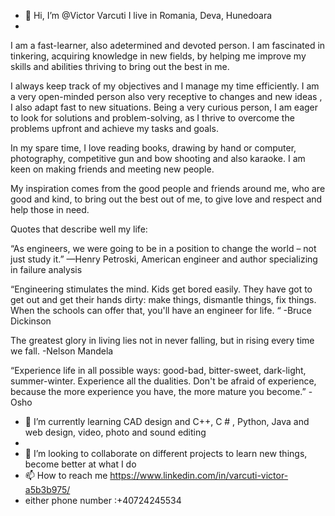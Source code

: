 - 👋 Hi, I’m @Victor Varcuti I live in Romania, Deva, Hunedoara
- 
I am a fast-learner, also adetermined and devoted person. I am fascinated in tinkering, acquiring knowledge in new fields, by helping me improve my skills and abilities thriving to bring out the best in me.

I always keep track of my objectives and I manage my time efficiently. I am a very open-minded person also very receptive to changes and new ideas , I also adapt fast to new situations. Being a very curious person, I am eager to look for solutions and problem-solving, as I thrive to overcome the problems upfront and achieve my tasks and goals.

In my spare time, I love reading books, drawing by hand or computer, photography, competitive gun and bow shooting and also karaoke. I am keen on making friends and meeting new people.

My inspiration comes from the good people and friends around me, who are good and kind, to bring out the best out of me, to give love and respect and help those in need.

Quotes that describe well my life:

“As engineers, we were going to be in a position to change the world – not just study it.”
—Henry Petroski, American engineer and author specializing in failure analysis

“Engineering stimulates the mind. Kids get bored easily. They have got to get out and get their hands dirty: make things, dismantle things, fix things. When the schools can offer that, you'll have an engineer for life. “ -Bruce Dickinson

The greatest glory in living lies not in never falling, but in rising every time we fall. -Nelson Mandela

“Experience life in all possible ways: good-bad, bitter-sweet, dark-light, summer-winter. Experience all the dualities. Don't be afraid of experience, because the more experience you have, the more mature you become.” -Osho
- 🌱 I’m currently learning CAD design and C++, C # , Python, Java and web design, video, photo and sound editing
- 
- 💞️ I’m looking to collaborate on different projects to learn new things, become better at what I do
- 📫 How to reach me https://www.linkedin.com/in/varcuti-victor-a5b3b975/
- either phone number :+40724245534

<!---
Vikthor-ASH/Vikthor-ASH is a ✨ special ✨ repository because its `README.md` (this file) appears on your GitHub profile.
You can click the Preview link to take a look at your changes.
--->

